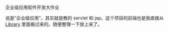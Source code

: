 企业级应用软件开发大作业

说是“企业级应用”，其实就是教的 servlet 和 jsp。这个项目的前端也是我直接从 [Library](https://github.com/Liu233w/Library) 里面搬过来的。随便整理一下放上来了。
